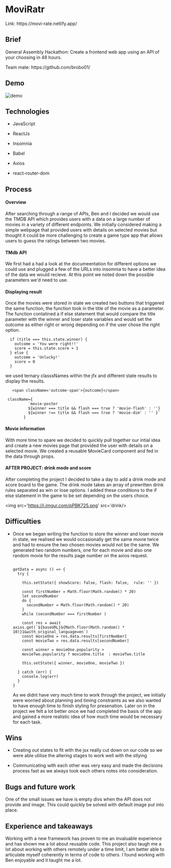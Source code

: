 <h1> MoviRatr </h1>
<p> Link:  https://movi-rate.netlify.app/
<h2> Brief </h3>
<p> General Assembly Hackathon: Create a frontend web app using an API of your choosing in 48 hours.</p>
<p>Team mate: https://github.com/brobo01/ </p>

<h2> Demo </h2>
<img src='https://i.imgur.com/L2in5uo.gif' alt='demo'/>

<h2> Technologies </h2>
<ul>
  <li><p>JavaScript</p></li>
  <li><p>ReactJs</p></li>
  <li><p>Insomnia</p></li>
  <li><p>Babel</p></li>
  <li><p>Axios</p></li>
  <li></p>react-router-dom</p></li>
</ul>

<h2> Process </h2>
<h4> Overview </h4>
<p> After searching through a range of APIs, Ben and I decided we would use the TMDB API which provides users with a data on a large number of movies in a variety of different endpoints. We initially considered making a simple webpage that provided users with details on selected movies but thought it could be more challenging to create a game type app that allows users to guess the ratings between two movies. 
  
<h4> TMdb API </h4> 
<p> We first had a had a look at the documeentation for different options we could use and plugged a few of the URLs into insomnia to have a better idea of the data we would recieve. At this point we noted down the possible parameters we'd need to use.</p>

<h4> Displaying result </h4>
<p> Once the movies were stored in state we created two buttons that triggered the same function, the function took in the title of the movie as a parameter. The function contatined a if else statement that would compare the title parameter with the winner and loser state variables and would set the outcome as either right or wrong depending on if the user chose the right option. </p>

```
  if (title === this.state.winner) {
    outcome = 'You were right!!' 
    score = this.state.score + 1
  } else {
    outcome = 'Unlucky!'
    score = 0
  }
  ```
<p> we used ternary classsNames within the jfx and different state results to display the results. </p>

```
   <span className='outcome-span'>{outcome}</span>

```
```
 className={ 
          `movie-poster 
          ${winner === title && flash === true ? 'movie-flash' : ''}
          ${winner !== title && flash === true ? 'movie-dim' : '' }` 
        }
 ```
 <h4> Movie information </h4> 
 <p> With more time to spare we decided to quickly pull together our intial idea and create a new movies page that provided the user with details on a selected movie. We created a reusable MovieCard component and fed in the data through props. </p> 
 
 <h4> AFTER PROJECT: drink mode and score </h4>
 <p> After completing the project I decided to take a day to add a drink mode and score board to the game. The drink mode takes an array of prewritten drink rules separated as win or lose options. I added these conditions to the if else statement in the game to be set depending on the users choice.  </p>
  
  <img src='https://i.imgur.com/pPBK725.png' src='drink/>
  
<h2> Difficulties </h2> 
<ul>
<p><li>Once we began writing the function to store the winner and loser movie in state, we realised we would occasionally get the same movie twice and had to ensure the two chosen movies would not be the same. We generated two random numbers, one for each movie and also one random movie for the results page number on the axios request. </li></p>
  
```
  
getData = async () => {
  try {

    this.setState({ showScore: false, flash: false,  rule: '' })

    const firstNumber = Math.floor(Math.random() * 20)
    let secondNumber 
    do {
      secondNumber = Math.floor(Math.random() * 20)
    }
    while (secondNumber === firstNumber )
  
    const res = await axios.get(`${baseURL}${Math.floor(Math.random() * 10)}1&with_original_language=en`)
    const movieOne = res.data.results[firstNumber]
    const movieTwo = res.data.results[secondNumber]

    const winner = movieOne.popularity > 
    movieTwo.popularity ? movieOne.title  : movieTwo.title 

    this.setState({ winner, movieOne, movieTwo }) 

  } catch (err) {
    console.log(err)
  }
}

```
<p></li> As we didnt have very much time to work through the project, we initially were worried about planning and timing constraints as we also wanted to have enough time to finish styling for presenation. Later on in the project we felt a lot better once we had completed the basis of the app and gained a more realistic idea of how much time would be necessary for each task.</li></p>
</ul>

<h2> Wins </h2>
<ul>
  <li><p>Creating out states to fit with the jsx really cut down on our code so we were able utilise the altering stages to work well with the stlying </p> </li>
  <li><p> Communicating with each other was very easy and made the decisions process fast as we always took each others notes into consideration.
  </ul>
  
<h2> Bugs and future work </h2>
<p> One of the small issues we have is empty divs when the API does not provide and image. This could quickly be solved with default image put into place. </p>

<h2> Experience and takeaways </h2>
<p> Working with a new framework has proven to me an invaluable experience and has shown me a lot about reusable code. This project also taugh me a lot about working with others remotely under a time limit, I am better able to articulate myself coherently in terms of code to others. I found working with Ben enjoyable and it taught me a lot. 
